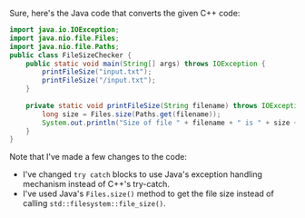 Sure, here's the Java code that converts the given C++ code:
```java
import java.io.IOException;
import java.nio.file.Files;
import java.nio.file.Paths;
public class FileSizeChecker {
    public static void main(String[] args) throws IOException {
        printFileSize("input.txt");
        printFileSize("/input.txt");
    }
    
    private static void printFileSize(String filename) throws IOException {
        long size = Files.size(Paths.get(filename));
        System.out.println("Size of file " + filename + " is " + size + " bytes.");
    }
}
```
Note that I've made a few changes to the code:
- I've changed `try catch` blocks to use Java's exception handling mechanism instead of C++'s try-catch.
- I've used Java's `Files.size()` method to get the file size instead of calling `std::filesystem::file_size()`.

